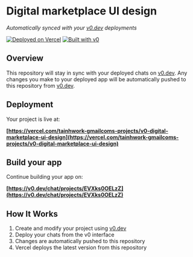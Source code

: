 # Digital marketplace UI design

*Automatically synced with your [v0.dev](https://v0.dev) deployments*

[![Deployed on Vercel](https://img.shields.io/badge/Deployed%20on-Vercel-black?style=for-the-badge&logo=vercel)](https://vercel.com/tainhwork-gmailcoms-projects/v0-digital-marketplace-ui-design)
[![Built with v0](https://img.shields.io/badge/Built%20with-v0.dev-black?style=for-the-badge)](https://v0.dev/chat/projects/EVXks0OELzZ)

## Overview

This repository will stay in sync with your deployed chats on [v0.dev](https://v0.dev).
Any changes you make to your deployed app will be automatically pushed to this repository from [v0.dev](https://v0.dev).

## Deployment

Your project is live at:

**[https://vercel.com/tainhwork-gmailcoms-projects/v0-digital-marketplace-ui-design](https://vercel.com/tainhwork-gmailcoms-projects/v0-digital-marketplace-ui-design)**

## Build your app

Continue building your app on:

**[https://v0.dev/chat/projects/EVXks0OELzZ](https://v0.dev/chat/projects/EVXks0OELzZ)**

## How It Works

1. Create and modify your project using [v0.dev](https://v0.dev)
2. Deploy your chats from the v0 interface
3. Changes are automatically pushed to this repository
4. Vercel deploys the latest version from this repository